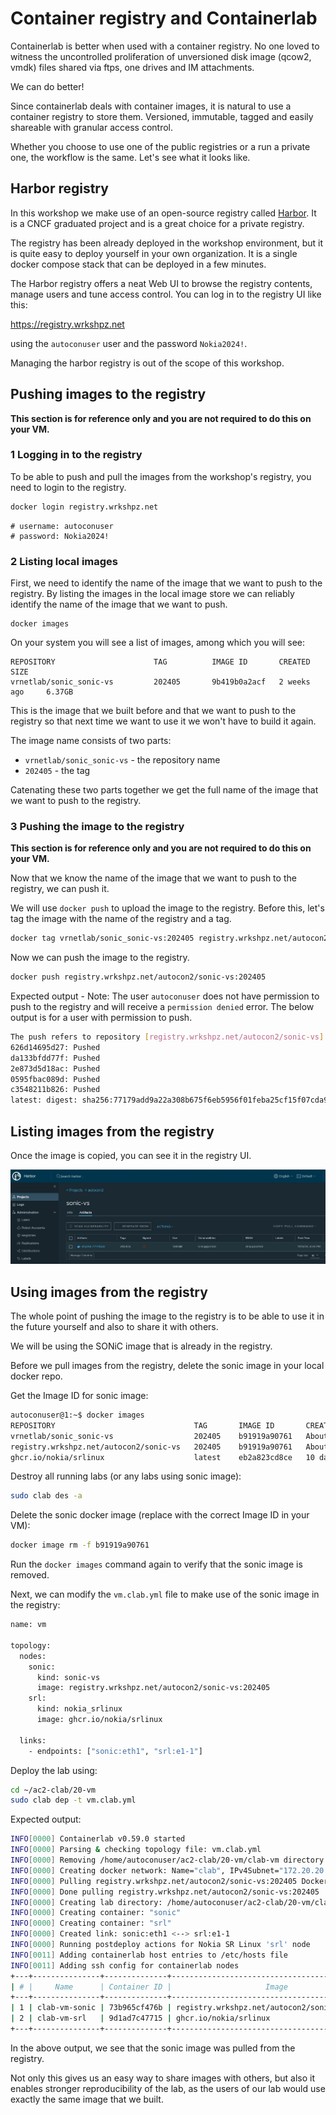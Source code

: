 # Container registry and Containerlab

Containerlab is better when used with a container registry. No one loved to witness the uncontrolled proliferation of unversioned disk image (qcow2, vmdk) files shared via ftps, one drives and IM attachments.

We can do better!

Since containerlab deals with container images, it is natural to use a container registry to store them. Versioned, immutable, tagged and easily shareable with granular access control.

Whether you choose to use one of the public registries or a run a private one, the workflow is the same. Let's see what it looks like.

## Harbor registry

In this workshop we make use of an open-source registry called [Harbor](https://goharbor.io/). It is a CNCF graduated project and is a great choice for a private registry.

The registry has been already deployed in the workshop environment, but it is quite easy to deploy yourself in your own organization. It is a single docker compose stack that can be deployed in a few minutes.

The Harbor registry offers a neat Web UI to browse the registry contents, manage users and tune access control. You can log in to the registry UI like this:

<https://registry.wrkshpz.net>

using the `autoconuser` user and the password `Nokia2024!`.

Managing the harbor registry is out of the scope of this workshop.

## Pushing images to the registry

**This section is for reference only and you are not required to do this on your VM.**

### 1 Logging in to the registry

To be able to push and pull the images from the workshop's registry, you need to login to the registry.

```bash
docker login registry.wrkshpz.net
```

```
# username: autoconuser
# password: Nokia2024!
```

### 2 Listing local images

First, we need to identify the name of the image that we want to push to the registry. By listing the images in the local image store we can reliably identify the name of the image that we want to push.

```
docker images
```

On your system you will see a list of images, among which you will see:

```
REPOSITORY                      TAG          IMAGE ID       CREATED         SIZE
vrnetlab/sonic_sonic-vs         202405       9b419b0a2acf   2 weeks ago     6.37GB
```

This is the image that we built before and that we want to push to the registry so that next time we want to use it we won't have to build it again.

The image name consists of two parts:

- `vrnetlab/sonic_sonic-vs` - the repository name
- `202405` - the tag

Catenating these two parts together we get the full name of the image that we want to push to the registry.

### 3 Pushing the image to the registry

**This section is for reference only and you are not required to do this on your VM.**

Now that we know the name of the image that we want to push to the registry, we can push it.

We will use `docker push` to upload the image to the registry. Before this, let's tag the image with the name of the registry and a tag.

```bash
docker tag vrnetlab/sonic_sonic-vs:202405 registry.wrkshpz.net/autocon2/sonic-vs:202405
```

Now we can push the image to the registry.

```bash
docker push registry.wrkshpz.net/autocon2/sonic-vs:202405
```

Expected output - Note: The user `autoconuser` does not have permission to push to the registry and will receive a `permission denied` error. The below output is for a user with permission to push.

```bash
The push refers to repository [registry.wrkshpz.net/autocon2/sonic-vs]
626d14695d27: Pushed 
da133bfdd77f: Pushed 
2e873d5d18ac: Pushed 
0595fbac089d: Pushed 
c3548211b826: Pushed 
latest: digest: sha256:77179add9a22a308b675f6eb5956f01feba25cf15f07cda9e8fb36784881b96e size: 1371
```

## Listing images from the registry

Once the image is copied, you can see it in the registry UI.

![pic](harbor-sonic.jpg)

## Using images from the registry

The whole point of pushing the image to the registry is to be able to use it in the future yourself and also to share it with others.

We will be using the SONiC image that is already in the registry.

Before we pull images from the registry, delete the sonic image in your local docker repo.

Get the Image ID for sonic image:

```bash
autoconuser@1:~$ docker images
REPOSITORY                               TAG       IMAGE ID       CREATED             SIZE
vrnetlab/sonic_sonic-vs                  202405    b91919a90761   About an hour ago   6.37GB
registry.wrkshpz.net/autocon2/sonic-vs   202405    b91919a90761   About an hour ago   6.37GB
ghcr.io/nokia/srlinux                    latest    eb2a823cd8ce   10 days ago         2.35GB
```

Destroy all running labs (or any labs using sonic image):

```bash
sudo clab des -a
```

Delete the sonic docker image (replace with the correct Image ID in your VM):

```bash
docker image rm -f b91919a90761
```

Run the `docker images` command again to verify that the sonic image is removed.

Next, we can modify the `vm.clab.yml` file to make use of the sonic image in the registry:

```bash
name: vm
 
topology:
  nodes:
    sonic:
      kind: sonic-vs
      image: registry.wrkshpz.net/autocon2/sonic-vs:202405
    srl:
      kind: nokia_srlinux
      image: ghcr.io/nokia/srlinux

  links:
    - endpoints: ["sonic:eth1", "srl:e1-1"]
```

Deploy the lab using:

```bash
cd ~/ac2-clab/20-vm
sudo clab dep -t vm.clab.yml
```

Expected output:

```bash
INFO[0000] Containerlab v0.59.0 started                 
INFO[0000] Parsing & checking topology file: vm.clab.yml 
INFO[0000] Removing /home/autoconuser/ac2-clab/20-vm/clab-vm directory... 
INFO[0000] Creating docker network: Name="clab", IPv4Subnet="172.20.20.0/24", IPv6Subnet="3fff:172:20:20::/64", MTU=1500 
INFO[0000] Pulling registry.wrkshpz.net/autocon2/sonic-vs:202405 Docker image 
INFO[0000] Done pulling registry.wrkshpz.net/autocon2/sonic-vs:202405 
INFO[0000] Creating lab directory: /home/autoconuser/ac2-clab/20-vm/clab-vm 
INFO[0000] Creating container: "sonic"                  
INFO[0000] Creating container: "srl"                    
INFO[0000] Created link: sonic:eth1 <--> srl:e1-1       
INFO[0000] Running postdeploy actions for Nokia SR Linux 'srl' node 
INFO[0011] Adding containerlab host entries to /etc/hosts file 
INFO[0011] Adding ssh config for containerlab nodes     
+---+---------------+--------------+-----------------------------------------------+---------------+---------+----------------+----------------------+
| # |     Name      | Container ID |                     Image                     |     Kind      |  State  |  IPv4 Address  |     IPv6 Address     |
+---+---------------+--------------+-----------------------------------------------+---------------+---------+----------------+----------------------+
| 1 | clab-vm-sonic | 73b965cf476b | registry.wrkshpz.net/autocon2/sonic-vs:202405 | sonic-vm      | running | 172.20.20.2/24 | 3fff:172:20:20::2/64 |
| 2 | clab-vm-srl   | 9d1ad7c47715 | ghcr.io/nokia/srlinux                         | nokia_srlinux | running | 172.20.20.3/24 | 3fff:172:20:20::3/64 |
+---+---------------+--------------+-----------------------------------------------+---------------+---------+----------------+----------------------+
```

In the above output, we see that the sonic image was pulled from the registry.

Not only this gives us an easy way to share images with others, but also it enables stronger reproducibility of the lab, as the users of our lab would use exactly the same image that we built.
